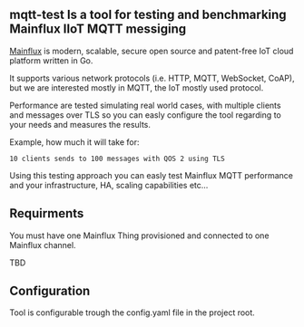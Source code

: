 ## mqtt-test Is a tool for testing and benchmarking Mainflux IIoT MQTT messiging

[Mainflux](https://github.com/mainflux/mainflux) is modern, scalable, secure open source and patent-free IoT cloud platform written in Go.

It supports various network protocols (i.e. HTTP, MQTT, WebSocket, CoAP), but we are interested mostly in MQTT, the IoT mostly used protocol.

Performance are tested simulating real world cases, with multiple clients and messages over TLS so you can easly configure the tool regarding to your needs and measures the results.

Example, how much it will take for:
```
10 clients sends to 100 messages with QOS 2 using TLS
```
Using this testing approach you can easly test Mainflux MQTT performance and your infrastructure, HA, scaling capabilities etc...

## Requirments
You must have one Mainflux Thing provisioned and connected to one Mainflux channel.

TBD

## Configuration
Tool is configurable trough the config.yaml file in the project root.
